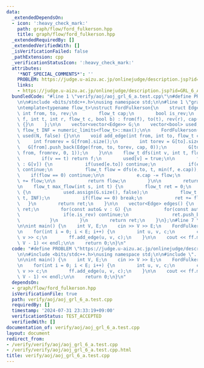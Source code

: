 ```yaml
---
data:
  _extendedDependsOn:
  - icon: ':heavy_check_mark:'
    path: graph/flow/ford_fulkerson.hpp
    title: graph/flow/ford_fulkerson.hpp
  _extendedRequiredBy: []
  _extendedVerifiedWith: []
  _isVerificationFailed: false
  _pathExtension: cpp
  _verificationStatusIcon: ':heavy_check_mark:'
  attributes:
    '*NOT_SPECIAL_COMMENTS*': ''
    PROBLEM: https://judge.u-aizu.ac.jp/onlinejudge/description.jsp?id=GRL_6_A&lang=jp
    links:
    - https://judge.u-aizu.ac.jp/onlinejudge/description.jsp?id=GRL_6_A&lang=jp
  bundledCode: "#line 1 \"verify/aoj/aoj_grl_6_a.test.cpp\"\n#define PROBLEM \"https://judge.u-aizu.ac.jp/onlinejudge/description.jsp?id=GRL_6_A&lang=jp\"\
    \n\n#include <bits/stdc++.h>\nusing namespace std;\n\n#line 1 \"graph/flow/ford_fulkerson.hpp\"\
    \ntemplate<typename flow_t>\nstruct FordFulkerson{\n    struct Edge{\n       \
    \ int from, to, rev;\n        flow_t cap;\n        bool is_rev;\n        Edge(int\
    \ f, int t, int r, flow_t c, bool b) : from(f), to(t), rev(r), cap(c), is_rev(b)\
    \ {}\n    };\n\n    vector<vector<Edge>> G;\n    vector<bool> used;\n    const\
    \ flow_t INF = numeric_limits<flow_t>::max();\n\n    FordFulkerson(int N) : G(N),\
    \ used(N, false) {}\n\n    void add_edge(int from, int to, flow_t cap) {\n   \
    \     int fromrev = G[from].size();\n        int torev = G[to].size();\n     \
    \   G[from].push_back(Edge(from, to, torev, cap, 0));\n        G[to].push_back(Edge(to,\
    \ from, fromrev, 0, 1));\n    }\n\n    flow_t dfs(int v, int t, flow_t f) {\n\
    \        if(v == t) return f;\n        used[v] = true;\n\n        for(Edge& e\
    \ : G[v]) {\n            if(used[e.to]) continue;\n            if(e.cap == 0)\
    \ continue;\n            flow_t flow = dfs(e.to, t, min(f, e.cap));\n        \
    \    if(flow == 0) continue;\n\n            e.cap -= flow;\n            G[e.to][e.rev].cap\
    \ += flow;\n\n            return flow;\n        }\n\n        return 0;\n    }\n\
    \n    flow_t max_flow(int s, int t) {\n        flow_t ret = 0;\n        while(true)\
    \ {\n            used.assign(G.size(), false);\n            flow_t flow = dfs(s,\
    \ t, INF);\n            if(flow == 0) break;\n            ret += flow;\n     \
    \   }\n        return ret;\n    }\n\n    vector<Edge> edges() {\n        vector<Edge>\
    \ ret;\n        for(const auto& v : G) {\n            for(const auto& e : v) {\n\
    \                if(e.is_rev) continue;\n                ret.push_back(e);\n \
    \           }\n        }\n        return ret;\n    }\n};\n#line 7 \"verify/aoj/aoj_grl_6_a.test.cpp\"\
    \n\nint main() {\n    int V, E;\n    cin >> V >> E;\n    FordFulkerson<int> ff(V);\n\
    \n    for(int i = 0; i < E; i++) {\n        int u, v, c;\n        cin >> u >>\
    \ v >> c;\n        ff.add_edge(u, v, c);\n    }\n\n    cout << ff.max_flow(0,\
    \ V - 1) << endl;\n\n    return 0;\n}\n"
  code: "#define PROBLEM \"https://judge.u-aizu.ac.jp/onlinejudge/description.jsp?id=GRL_6_A&lang=jp\"\
    \n\n#include <bits/stdc++.h>\nusing namespace std;\n\n#include \"../../graph/flow/ford_fulkerson.hpp\"\
    \n\nint main() {\n    int V, E;\n    cin >> V >> E;\n    FordFulkerson<int> ff(V);\n\
    \n    for(int i = 0; i < E; i++) {\n        int u, v, c;\n        cin >> u >>\
    \ v >> c;\n        ff.add_edge(u, v, c);\n    }\n\n    cout << ff.max_flow(0,\
    \ V - 1) << endl;\n\n    return 0;\n}\n"
  dependsOn:
  - graph/flow/ford_fulkerson.hpp
  isVerificationFile: true
  path: verify/aoj/aoj_grl_6_a.test.cpp
  requiredBy: []
  timestamp: '2024-07-31 23:33:19+09:00'
  verificationStatus: TEST_ACCEPTED
  verifiedWith: []
documentation_of: verify/aoj/aoj_grl_6_a.test.cpp
layout: document
redirect_from:
- /verify/verify/aoj/aoj_grl_6_a.test.cpp
- /verify/verify/aoj/aoj_grl_6_a.test.cpp.html
title: verify/aoj/aoj_grl_6_a.test.cpp
---
```

